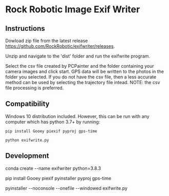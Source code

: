 # Rock Robotic Image Exif Writer

## Instructions

Dowload zip file from the latest release https://github.com/RockRobotic/exifwriter/releases.

Unzip and navigate to the 'dist' folder and run the exifwrite program.

Select the csv file created by PCPainter and the folder containing your camera images and click start. GPS data will be written to the photos in the folder you selected. If you do not have the csv file, then a less accurate method can be used by selecting the trajectory file intead. NOTE: the csv file processing is preferred.

## Compatibility

Windows 10 distribution included. However, this can be run with any computer which has python 3.7+ by running:

`pip install Gooey piexif pyproj gps-time`

`python exifwrite.py`

## Development

conda create --name exifwriter python=3.8.3

pip install Gooey piexif pyinstaller pyproj gps-time

pyinstaller --noconsole --onefile --windowed exifwrite.py
